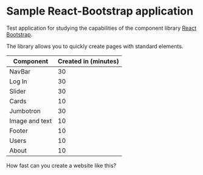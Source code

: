 # Sample React-Bootstrap application

Test application for studying the capabilities of the component library [React Bootstrap](https://react-bootstrap.netlify.app/).

The library allows you to quickly create pages with standard elements.

| Component  | Created in (minutes) |
| ------------- | ------------- |
| NavBar  | 30  |
| Log In  | 30  |
| Slider  | 30  |
| Cards   | 10 |
| Jumbotron  | 30  |
| Image and text  | 10  |
| Footer  | 10  |
| Users   | 10  |
| About   | 10  |

How fast can you create a website like this?
